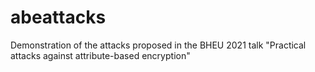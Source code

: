 # abeattacks
Demonstration of the attacks proposed in the BHEU 2021 talk "Practical attacks against attribute-based encryption"
